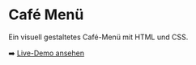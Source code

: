 # Café Menü

Ein visuell gestaltetes Café-Menü mit HTML und CSS.

➡️ [Live-Demo ansehen](https://dennisdja.github.io/cafe-menu/)
